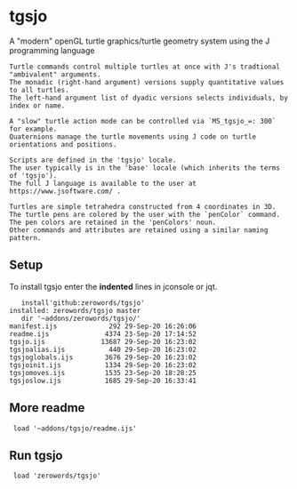 # tgsjo
A "modern" openGL turtle graphics/turtle geometry system using the J programming language
```
Turtle commands control multiple turtles at once with J's tradtional "ambivalent" arguments.
The monadic (right-hand argument) versions supply quantitative values to all turtles.
The left-hand argument list of dyadic versions selects individuals, by index or name.

A "slow" turtle action mode can be controlled via `MS_tgsjo_=: 300` for example.
Quaternions manage the turtle movements using J code on turtle orientations and positions.

Scripts are defined in the 'tgsjo' locale. 
The user typically is in the 'base' locale (which inherits the terms of 'tgsjo').
The full J language is available to the user at https://www.jsoftware.com/ .

Turtles are simple tetrahedra constructed from 4 coordinates in 3D.
The turtle pens are colored by the user with the `penColor` command.
The pen colors are retained in the 'penColors' noun.
Other commands and attributes are retained using a similar naming pattern.
```

## Setup
To install tgsjo enter the **indented** lines in jconsole or jqt.

```
   install'github:zerowords/tgsjo'
installed: zerowords/tgsjo master
   dir '~addons/zerowords/tgsjo/'
manifest.ijs             292 29-Sep-20 16:26:06
readme.ijs              4374 23-Sep-20 17:14:52
tgsjo.ijs              13687 29-Sep-20 16:23:02
tgsjoalias.ijs           440 29-Sep-20 16:23:02
tgsjoglobals.ijs        3676 29-Sep-20 16:23:02
tgsjoinit.ijs           1334 29-Sep-20 16:23:02
tgsjomoves.ijs          1535 23-Sep-20 18:28:25
tgsjoslow.ijs           1685 29-Sep-20 16:33:41
```
## More readme
``` load '~addons/tgsjo/readme.ijs'```

## Run tgsjo
``` load 'zerowords/tgsjo'```

